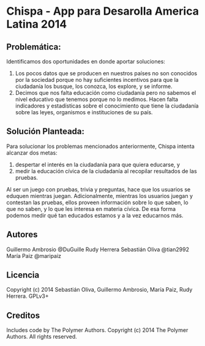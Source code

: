 Chispa - App para Desarolla America Latina 2014
===============================================

## Problemática:
Identificamos dos oportunidades en donde aportar soluciones: 
1. Los pocos datos que se producen en nuestros países no son conocidos por la sociedad porque no hay suficientes incentivos para que la ciudadanía los busque, los conozca, los explore, y se informe. 
2. Decimos que nos falta educación como ciudadanía pero no sabemos el nivel educativo que tenemos porque no lo medimos. Hacen falta indicadores y estadísticas sobre el conocimiento que tiene la ciudadanía sobre las leyes, organismos e instituciones de su país.

## Solución Planteada:
Para solucionar los problemas mencionados anteriormente, Chispa intenta alcanzar dos metas: 
1. despertar el interés en la ciudadanía para que quiera educarse, y 
2. medir la educación cívica de la ciudadanía al recopilar resultados de las pruebas. 

Al ser un juego con pruebas, trivia y preguntas, hace que los usuarios se eduquen mientras juegan. Adicionalmente, mientras los usuarios juegan y contestan las pruebas, ellos proveen información sobre lo que saben, lo que no saben, y lo que les interesa en materia cívica. De esa forma podemos medir qué tan educados estamos y a la vez educarnos más.

## Autores
Guillermo Ambrosio @DuGuille
Rudy Herrera
Sebastián Oliva @tian2992
María Paiz @maripaiz

## Licencia
Copyright (c) 2014 Sebastián Oliva, Guillermo Ambrosio, María Paiz, Rudy Herrera.
GPLv3+

## Creditos
Includes code by The Polymer Authors.
Copyright (c) 2014 The Polymer Authors. All rights reserved.
